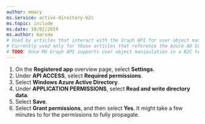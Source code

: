 ```yaml
---
author: mmacy
ms.service: active-directory-b2c
ms.topic: include
ms.date: 10/02/2019
ms.author: marsma
# Used by articles that interact with the Graph API for user object manipulation.
# Currently used only for those articles that reference the Azure AD Graph API, not MS Graph.
# TODO: Once MS Graph API supports user object manipulation in a B2C tenant, convert this to use MS Graph.
---
```

1. On the **Registered app** overview page, select **Settings**.
1. Under **API ACCESS**, select **Required permissions**.
1. Select **Windows Azure Active Directory**.
1. Under **APPLICATION PERMISSIONS**, select **Read and write directory data**.
1. Select **Save**.
1. Select **Grant permissions**, and then select **Yes**. It might take a few minutes to for the permissions to fully propagate.